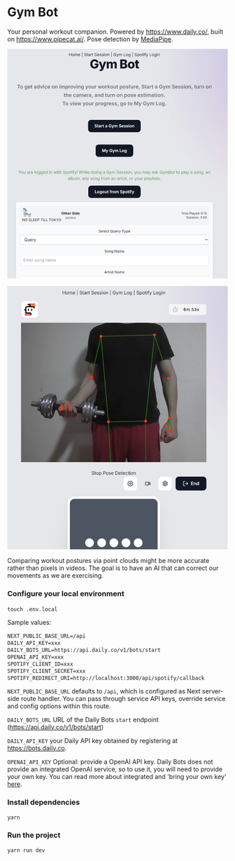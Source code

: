 # Gym Bot

Your personal workout companion. Powered by https://www.daily.co/, built on https://www.pipecat.ai/. Pose detection by [MediaPipe](https://mediapipe-studio.webapps.google.com/studio/demo/pose_landmarker).

![Main Page](README-images/2.png)

![Pose Detection](README-images/1.png)

Comparing workout postures via point clouds might be more accurate rather than pixels in videos. The goal is to have an AI that can correct our movements as we are exercising.

### Configure your local environment

```shell
touch .env.local
```

Sample values:

```
NEXT_PUBLIC_BASE_URL=/api
DAILY_API_KEY=xxx
DAILY_BOTS_URL=https://api.daily.co/v1/bots/start
OPENAI_API_KEY=xxx
SPOTIFY_CLIENT_ID=xxx
SPOTIFY_CLIENT_SECRET=xxx
SPOTIFY_REDIRECT_URI=http://localhost:3000/api/spotify/callback
```

`NEXT_PUBLIC_BASE_URL` defaults to `/api`, which is configured as Next server-side route handler. You can pass through service API keys, override service and config options within this route.

`DAILY_BOTS_URL` URL of the Daily Bots `start` endpoint (https://api.daily.co/v1/bots/start)


`DAILY_API_KEY` your Daily API key obtained by registering at https://bots.daily.co.

`OPENAI_API_KEY` Optional: provide a OpenAI API key. Daily Bots does not provide an integrated OpenAI service, so to use it, you will need to provide your own key. You can read more about integrated and 'bring your own key' [here](https://docs.dailybots.ai/api-reference/client/supportedServices).

### Install dependencies

```shell
yarn 
```

### Run the project

```shell
yarn run dev
```